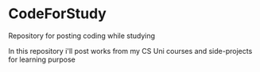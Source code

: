 # CodeForStudy

Repository for posting coding while studying

In this repository i'll post works from my CS Uni courses and side-projects for learning purpose
